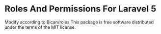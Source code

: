 # Roles And Permissions For Laravel 5
Modify according to Bican/roles
This package is free software distributed under the terms of the MIT license.
